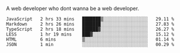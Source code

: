 A web developer who dont wanna be a web developer.

<!--START_SECTION:waka-->

```text
JavaScript   2 hrs 33 mins   ███████▒░░░░░░░░░░░░░░░░░   29.11 %
Markdown     2 hrs 26 mins   ███████░░░░░░░░░░░░░░░░░░   27.83 %
TypeScript   2 hrs 18 mins   ██████▓░░░░░░░░░░░░░░░░░░   26.27 %
LESS         1 hr 19 mins    ███▓░░░░░░░░░░░░░░░░░░░░░   15.12 %
HTML         6 mins          ▒░░░░░░░░░░░░░░░░░░░░░░░░   01.14 %
JSON         1 min           ░░░░░░░░░░░░░░░░░░░░░░░░░   00.29 %
```

<!--END_SECTION:waka-->
